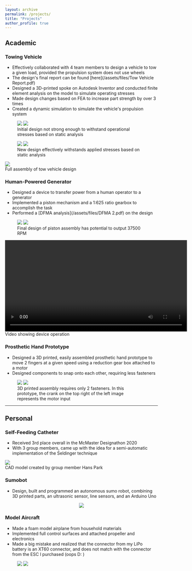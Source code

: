 ```yaml
---
layout: archive
permalink: /projects/
title: "Projects"
author_profile: true
---
```


## Academic 

### Towing Vehicle
- Effectively collaborated with 4 team members to design a vehicle to tow a 
given load, provided the propulsion system does not use wheels
- The design's final report can be found [here](/assets/files/Tow Vehicle Report.pdf)
- Designed a 3D-printed spoke on Autodesk Inventor and conducted finite
element analysis on the model to simulate operating stresses
- Made design changes based on FEA to increase part strength by over 3 times
- Created a dynamic simulation to simulate the vehicle's propulsion system
<figure class="half">
<img src="/assets/images/Spoke1.PNG">
<img src="/assets/images/Stress.PNG">
<figcaption> Initial design not strong enough to withstand operational stresses
based on static analysis</figcaption>
</figure>
<figure class="half">
<img src="/assets/images/new design.PNG">
<img src="/assets/images/Stress final.PNG">
<figcaption> New design effectively withstands applied stresses based on static
analysis</figcaption>
</figure>

<img src="/assets/images/Assembly_full.png">
<figcaption> Full assembly of tow vehicle design </figcaption>

### Human-Powered Generator
- Designed a device to transfer power from a human operator to a generator
- Implemented a piston mechanism and a 1:625 ratio gearbox to accomplish the 
task
- Performed a [DFMA analysis](/assets/files/DFMA 2.pdf) on the design
<figure class="half">
<img src="/assets/images/Piston Assembly.png">
<img src="/assets/images/piston.PNG">
<figcaption> Final design of piston assembly has potential to output 37500 RPM</figcaption>
</figure>
<video width="600" controls="controls">
  <source src="/assets/videos/motion.mp4" type="video/mp4">
</video>
<figcaption> Video showing device operation </figcaption>

### Prosthetic Hand Prototype
- Designed a 3D printed, easily assembled prosthetic hand prototype to move 2 
fingers at a given speed using a reduction gear box attached to a motor
- Designed components to snap onto each other, requiring less fasteners

<figure class="half">
<img src="/assets/images/hand1.jpg">
<img src="/assets/images/hand2.jpg">
<figcaption> 3D printed assembly requires only 2 fasteners. In this prototype,
the crank on the top right of the left image represents the motor input </figcaption>
</figure>

---

## Personal

### Self-Feeding Catheter
- Received 3rd place overall in the McMaster Designathon 2020
- With 3 group members, came up with the idea for a semi-automatic 
implementation of the Seldinger technique

<img src="/assets/images/catheter.PNG">
<figcaption> CAD model created by group member Hans Park</figcaption>

### Sumobot
- Design, built and programmed an autonomous sumo robot, combining 3D 
printed parts, an ultrasonic sensor, line sensors, and an Arduino Uno

<p align="center">
<img src="/assets/images/sumobot.jpg">
</p>

### Model Aircraft
- Made a foam model airplane from household materials
- Implemented full control surfaces and attached propeller and electronics
- Made a big mistake and realized that the connector from my LiPo battery is an 
XT60 connector, and does not match with the connector from the ESC I purchased 
(oops D: )

<figure class="half">
<img src="/assets/images/plane1.jpg">
<img src="/assets/images/plane2.jpg">
</figure>

